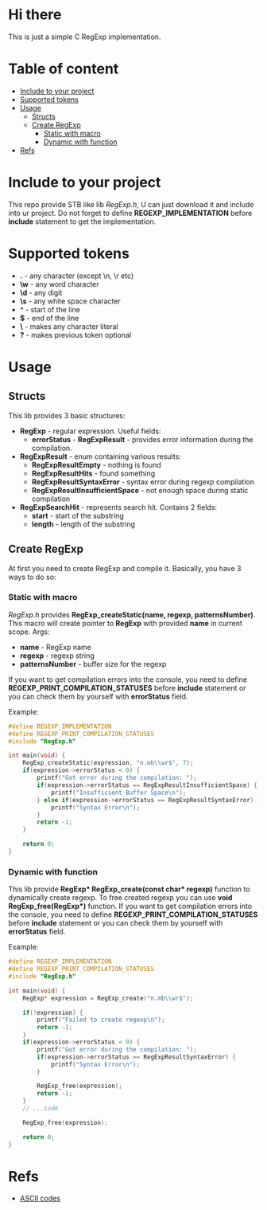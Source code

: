 # Hi there
This is just a simple C RegExp implementation.

# Table of content
 - [Include to your project](#include-to-your-project)
 - [Supported tokens](#supported-tokens)
 - [Usage](#usage)
     - [Structs](#structs)
     - [Create RegExp](#create-regexp)
         - [Static with macro](#static-with-macro)
         - [Dynamic with function](#dynamic-with-function)
 - [Refs](#refs)

# Include to your project
This repo provide STB like lib *RegExp.h*, U can just download it and include into ur project.
Do not forget to define **REGEXP_IMPLEMENTATION** before **include** statement to get the implementation.

# Supported tokens
 - **.** - any character (except \n, \r etc)
 - **\w** - any word character
 - **\d** - any digit
 - **\s** - any white space character
 - **^** - start of the line
 - **$** - end of the line
 - **\\** - makes any character literal
 - **?** - makes previous token optional

# Usage
## Structs
This lib provides 3 basic structures:
 - **RegExp** - regular expression. Useful fields:
     - **errorStatus** - **RegExpResult** - provides error information during the compilation.
 - **RegExpResult** - enum containing various results:
     - **RegExpResultEmpty** - nothing is found
     - **RegExpResultHits** - found something
     - **RegExpResultSyntaxError** - syntax error during regexp compilation
     - **RegExpResultInsufficientSpace** - not enough space during static compilation
 - **RegExpSearchHit** - represents search hit. Contains 2 fields:
     - **start** - start of the substring
     - **length** - length of the substring

## Create RegExp
At first you need to create RegExp and compile it. Basically, you have 3 ways to do so:
### Static with macro
*RegExp.h* provides **RegExp_createStatic(name, regexp, patternsNumber)**.
This macro will create pointer to **RegExp** with provided **name** in current scope. 
Args:
 - **name** - RegExp name
 - **regexp** - regexp string
 - **patternsNumber** - buffer size for the regexp

If you want to get compilation errors into the console, you need to define **REGEXP_PRINT_COMPILATION_STATUSES** before **include** statement
or you can check them by yourself with **errorStatus** field.

Example:
```c
#define REGEXP_IMPLEMENTATION
#define REGEXP_PRINT_COMPILATION_STATUSES
#include "RegExp.h"

int main(void) {
    RegExp_createStatic(expression, "n.mb\\wr$", 7);
    if(expression->errorStatus < 0) {
        printf("Got error during the compilation: ");
        if(expression->errorStatus == RegExpResultInsufficientSpace) {
            printf("Insufficient Buffer Space\n");
        } else if(expression->errorStatus == RegExpResultSyntaxError) {
            printf("Syntax Error\n");
        }
        return -1;
    }

    return 0;
}
```
### Dynamic with function
This lib provide **RegExp\* RegExp_create(const char\* regexp)** function to dynamically create regexp.
To free created regexp you can use **void RegExp_free(RegExp\*)** function.
If you want to get compilation errors into the console, you need to define **REGEXP_PRINT_COMPILATION_STATUSES** before **include** statement
or you can check them by yourself with **errorStatus** field.

Example:
```c
#define REGEXP_IMPLEMENTATION
#define REGEXP_PRINT_COMPILATION_STATUSES
#include "RegExp.h"

int main(void) {
    RegExp* expression = RegExp_create("n.mb\\wr$");

    if(!expression) {
        printf("Failed to create regexp\n");
        return -1;
    }
    if(expression->errorStatus < 0) {
        printf("Got error during the compilation: ");
        if(expression->errorStatus == RegExpResultSyntaxError) {
            printf("Syntax Error\n");
        }

        RegExp_free(expression);
        return -1;
    }
    // ...code

    RegExp_free(expression);

    return 0;
}
```
# Refs
 - [ASCII codes](https://www.cs.cmu.edu/~pattis/15-1XX/common/handouts/ascii.html)
